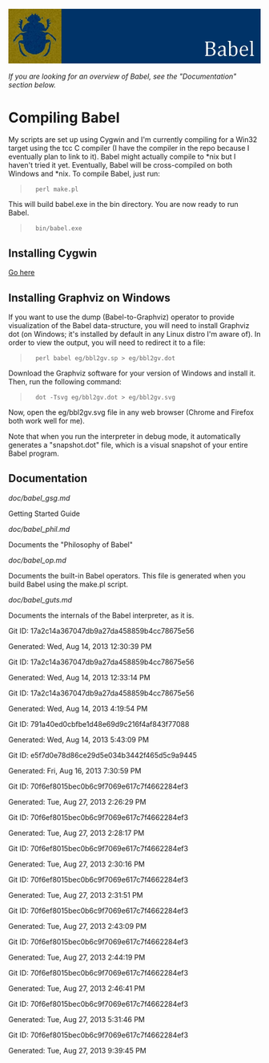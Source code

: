 ![](html/sacred_scarab.jpg)

_If you are looking for an overview of Babel, see the "Documentation" 
section below._

Compiling Babel 
===============

My scripts are set up using Cygwin and I'm currently compiling for a Win32 
target using the tcc C compiler (I have the compiler in the repo because I 
eventually plan to link to it). Babel might actually compile to *nix but I 
haven't tried it yet. Eventually, Babel will be cross-compiled on both
Windows and *nix. To compile Babel, just run:

>       perl make.pl

This will build babel.exe in the bin directory. You are now ready to run 
Babel. 

>       bin/babel.exe

Installing Cygwin
-----------------

[Go here](http://www.cygwin.com/install.html)

Installing Graphviz on Windows
------------------------------

If you want to use the dump (Babel-to-Graphviz) operator to provide 
visualization of the Babel data-structure, you will need to install 
Graphviz dot (on Windows; it's installed by default in any Linux 
distro I'm aware of). In order to view the output, you will need to 
redirect it to a file:

>       perl babel eg/bbl2gv.sp > eg/bbl2gv.dot

Download the Graphviz software for your version of Windows and install it. 
Then, run the following command:

>       dot -Tsvg eg/bbl2gv.dot > eg/bbl2gv.svg

Now, open the eg/bbl2gv.svg file in any web browser (Chrome and Firefox 
both work well for me).

Note that when you run the interpreter in debug mode, it automatically 
generates a "snapshot.dot" file, which is a visual snapshot of your entire 
Babel program.

Documentation
-------------

_doc/babel\_gsg.md_  

Getting Started Guide

_doc/babel\_phil.md_

Documents the "Philosophy of Babel"

_doc/babel\_op.md_

Documents the built-in Babel operators. This file is generated when you 
build Babel using the make.pl script.

_doc/babel\_guts.md_

Documents the internals of the Babel interpreter, as it is.



Git ID: 17a2c14a367047db9a27da458859b4cc78675e56

Generated: Wed, Aug 14, 2013 12:30:39 PM


Git ID: 17a2c14a367047db9a27da458859b4cc78675e56

Generated: Wed, Aug 14, 2013 12:33:14 PM


Git ID: 17a2c14a367047db9a27da458859b4cc78675e56

Generated: Wed, Aug 14, 2013  4:19:54 PM


Git ID: 791a40ed0cbfbe1d48e69d9c216f4af843f77088

Generated: Wed, Aug 14, 2013  5:43:09 PM


Git ID: e5f7d0e78d86ce29d5e034b3442f465d5c9a9445

Generated: Fri, Aug 16, 2013  7:30:59 PM


Git ID: 70f6ef8015bec0b6c9f7069e617c7f4662284ef3

Generated: Tue, Aug 27, 2013  2:26:29 PM


Git ID: 70f6ef8015bec0b6c9f7069e617c7f4662284ef3

Generated: Tue, Aug 27, 2013  2:28:17 PM


Git ID: 70f6ef8015bec0b6c9f7069e617c7f4662284ef3

Generated: Tue, Aug 27, 2013  2:30:16 PM


Git ID: 70f6ef8015bec0b6c9f7069e617c7f4662284ef3

Generated: Tue, Aug 27, 2013  2:31:51 PM


Git ID: 70f6ef8015bec0b6c9f7069e617c7f4662284ef3

Generated: Tue, Aug 27, 2013  2:43:09 PM


Git ID: 70f6ef8015bec0b6c9f7069e617c7f4662284ef3

Generated: Tue, Aug 27, 2013  2:44:19 PM


Git ID: 70f6ef8015bec0b6c9f7069e617c7f4662284ef3

Generated: Tue, Aug 27, 2013  2:46:41 PM


Git ID: 70f6ef8015bec0b6c9f7069e617c7f4662284ef3

Generated: Tue, Aug 27, 2013  5:31:46 PM


Git ID: 70f6ef8015bec0b6c9f7069e617c7f4662284ef3

Generated: Tue, Aug 27, 2013  9:39:45 PM

